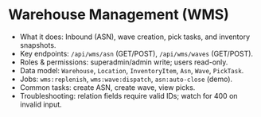 # Warehouse Management (WMS)

- What it does: Inbound (ASN), wave creation, pick tasks, and inventory snapshots.
- Key endpoints: `/api/wms/asn` (GET/POST), `/api/wms/waves` (GET/POST).
- Roles & permissions: superadmin/admin write; users read-only.
- Data model: `Warehouse`, `Location`, `InventoryItem`, `Asn`, `Wave`, `PickTask`.
- Jobs: `wms:replenish`, `wms:wave:dispatch`, `asn:auto-close` (demo).
- Common tasks: create ASN, create wave, view picks.
- Troubleshooting: relation fields require valid IDs; watch for 400 on invalid input.
